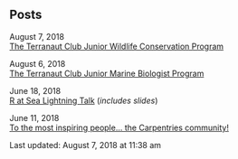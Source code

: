 ## Posts

August 7, 2018  
[The Terranaut Club Junior Wildlife Conservation Program](https://daniellequinn.github.io/blog-posts/terranaut_jwc2018/blogtext.html)

August 6, 2018  
[The Terranaut Club Junior Marine Biologist Program](https://daniellequinn.github.io/blog-posts/terranaut_jmb2018/blogtext.html)

June 18, 2018  
[R at Sea Lightning Talk](https://daniellequinn.github.io/blog-posts/r-at-sea-carpentry-con/r-at-sea-carpentry-con.html) (*includes slides*)

June 11, 2018  
[To the most inspiring people... the Carpentries community!](https://daniellequinn.github.io/blog-posts/carpentrycon/follow-up.html)


Last updated: August 7, 2018 at 11:38 am
